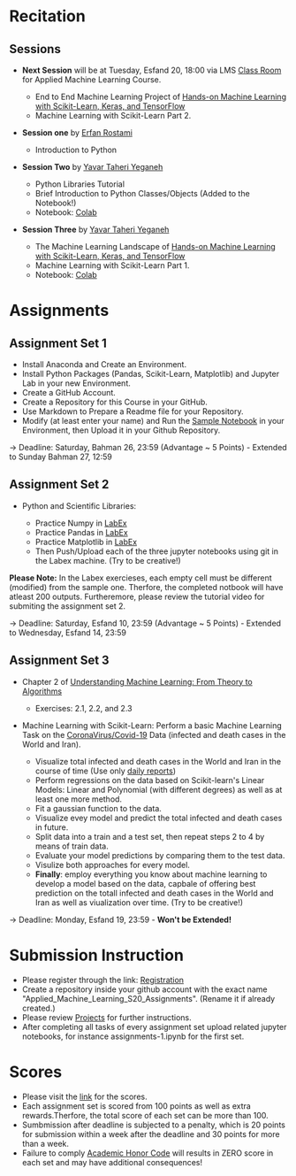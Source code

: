 # Recitation

## Sessions

* **Next Session** will be at Tuesday, Esfand 20, 18:00 via LMS [Class Room](http://194.225.24.94/class-2216137-91) for Applied Machine Learning Course.

   - End to End Machine Learning Project of [Hands-on Machine Learning with Scikit-Learn, Keras, and TensorFlow ](https://www.oreilly.com/library/view/hands-on-machine-learning/9781492032632/) 
   - Machine Learning with Scikit-Learn Part 2.

* **Session one** by [Erfan Rostami](https://github.com/Erfaan-Rostami)
   - Introduction to Python

* **Session Two** by [Yavar Taheri Yeganeh](https://github.com/YavarYeganeh)
   - Python Libraries Tutorial
   - Brief Introduction to Python Classes/Objects (Added to the Notebook!)
   - Notebook: [Colab](https://colab.research.google.com/drive/1pIxeznCzX16uI_ONooD644G2kwTrAFUJ)
   
* **Session Three** by [Yavar Taheri Yeganeh](https://github.com/YavarYeganeh)
   - The Machine Learning Landscape of [Hands-on Machine Learning with Scikit-Learn, Keras, and TensorFlow ](https://www.oreilly.com/library/view/hands-on-machine-learning/9781492032632/) 
   - Machine Learning with Scikit-Learn Part 1.
   - Notebook: [Colab](https://colab.research.google.com/drive/1e_5IjXWMeJ0pq2UXneKCaT6GVfczJAoN)

# Assignments 

## Assignment Set 1  

* Install Anaconda and Create an Environment.    
* Install Python Packages (Pandas, Scikit-Learn, Matplotlib) and Jupyter Lab in your new Environment.    
* Create a GitHub Account.   
* Create a Repository for this Course in your GitHub.  
* Use Markdown to Prepare a Readme file for your Repository. 
* Modify (at least enter your name) and Run the [Sample Notebook](https://github.com/hhaji/Applied-Machine-Learning/blob/master/Recitation-Assignments/assignments-1_sample.ipynb) in your Environment, then Upload it in your Github Repository.

-> Deadline: Saturday, Bahman 26, 23:59 (Advantage ~ 5 Points) - Extended to Sunday Bahman 27, 12:59

## Assignment Set 2

*  Python and Scientific Libraries:

    - Practice Numpy in [LabEx](https://labex.io/courses/100-numpy-exercises) 
    - Practice Pandas in [LabEx](https://labex.io/courses/100-pandas-exercises)   
    - Practice Matplotlib in [LabEx](https://labex.io/courses/draw-2d-and-3d-graphics-by-matplotlib) 
    - Then Push/Upload each of the three jupyter notebooks using git in the Labex machine. (Try to be creative!)

**Please Note:** In the Labex exercieses, each empty cell must be different (modified) from the sample one. Therfore, the completed notbook will have atleast 200 outputs. Furtheremore, please review the tutorial video for submiting the assignment set 2.

-> Deadline: Saturday, Esfand 10, 23:59 (Advantage ~ 5 Points) - Extended to Wednesday, Esfand 14, 23:59

## Assignment Set 3

* Chapter 2 of [Understanding Machine Learning: From Theory to Algorithms](http://www.cs.huji.ac.il/~shais/UnderstandingMachineLearning)  

    - Exercises: 2.1, 2.2, and 2.3 
    
* Machine Learning with Scikit-Learn: Perform a basic Machine Learning Task on the [CoronaVirus/Covid-19](https://github.com/CSSEGISandData/COVID-19) Data (infected and death cases in the World and Iran).
    - Visualize total infected and death cases in the World and Iran in the course of time (Use only [daily reports](https://github.com/CSSEGISandData/COVID-19/tree/master/csse_covid_19_data/csse_covid_19_daily_reports)) 
    - Perform regressions on the data based on Scikit-learn's Linear Models: Linear and Polynomial (with different degrees) as well as at least one more method.
    - Fit a gaussian function to the data.
    - Visualize evey model and predict the total infected and death cases in future.
    - Split data into a train and a test set, then repeat steps 2 to 4 by means of train data.
    - Evaluate your model predictions by comparing them to the test data.
    - Visulize both approaches for every model.
    - **Finally**: employ everything you know about machine learning to develop a model based on the data, capbale of offering   best prediction on the totall infected and death cases in the World and Iran as well as viualization over time. (Try to be creative!)
    
-> Deadline: Monday, Esfand 19, 23:59 - **Won't be Extended!** 

# Submission Instruction 

* Please register through the link: [Registration](https://docs.google.com/document/d/1n4WDjIZMKNghwnWzMhJKfUPSfHzUeyb4eholMpyMILY/edit?usp=sharing)
* Create a repository inside your github account with the exact name "Applied_Machine_Learning_S20_Assignments". (Rename it if already created.)
* Please review [Projects](https://github.com/hhaji/Applied-Machine-Learning/tree/master/Projects) for further instructions.
* After completing all tasks of every assignment set upload related jupyter notebooks, for instance assignments-1.ipynb for the first set.

# Scores

* Please visit the [link](https://docs.google.com/spreadsheets/d/1ygd1pvTxv3YbedejVGhXTZJ349-rLdRuPKt32WkhXCY/edit?usp=sharing) for the scores.
* Each assignment set is scored from 100 points as well as extra rewards.Therfore, the total score of each set can be more than 100.
* Sumbmission after deadline is subjected to a penalty, which is 20 points for submission within a week after the deadline and 30 points for more than a week. 
* Failure to comply [Academic Honor Code](https://github.com/hhaji/Applied-Machine-Learning#academic-honor-code) will results in ZERO score in each set and may have additional consequences!

